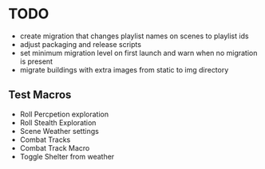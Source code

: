 # TODO

* create migration that changes playlist names on scenes to playlist ids
* adjust packaging and release scripts
* set minimum migration level on first launch and warn when no migration is present
* migrate buildings with extra images from static to img directory

## Test Macros

* Roll Percpetion exploration
* Roll Stealth Exploration
* Scene Weather settings
* Combat Tracks
* Combat Track Macro
* Toggle Shelter from weather